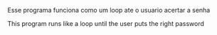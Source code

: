 Esse programa funciona como um loop ate o usuario acertar a senha

This program runs like a loop until the user puts the right password
